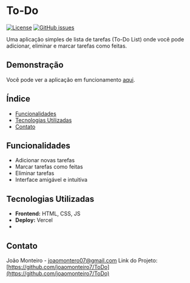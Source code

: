 # To-Do

[![License](https://img.shields.io/badge/license-MIT-blue.svg)](LICENSE)
[![GitHub issues](https://img.shields.io/github/issues/joaomonteiro7/ToDo)](https://github.com/joaomonteiro7/ToDo/issues)

Uma aplicação simples de lista de tarefas (To-Do List) onde você pode adicionar, eliminar e marcar tarefas como feitas.

## Demonstração

Você pode ver a aplicação em funcionamento [aqui](https://mytodo.pt).

## Índice

- [Funcionalidades](#funcionalidades)
- [Tecnologias Utilizadas](#tecnologias-utilizadas)
- [Contato](#contato)

## Funcionalidades

- Adicionar novas tarefas
- Marcar tarefas como feitas
- Eliminar tarefas
- Interface amigável e intuitiva

## Tecnologias Utilizadas

- **Frontend:** HTML, CSS, JS
- **Deploy:** Vercel
- 
## Contato

João Monteiro - joaomontero07@gmail.com
Link do Projeto: [https://github.com/joaomonteiro7/ToDo](https://github.com/joaomonteiro7/ToDo)
